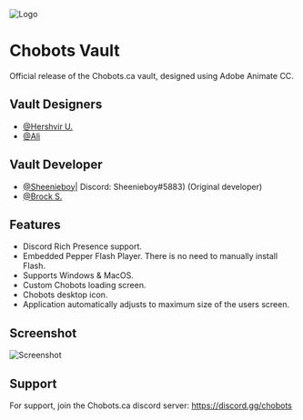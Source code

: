 ![Logo](https://i.imgur.com/fiMqS9M.png)

# Chobots Vault

Official release of the Chobots.ca vault, designed using Adobe Animate CC. 


## Vault Designers
 - [@Hershvir U.](https://www.instagram.com/hershvir/?hl=en)
 - [@Ali](https://www.instagram.com/alychatart)

## Vault Developer
 - [@Sheenieboy](http://www.rmtt.icu/)| Discord: Sheenieboy#5883) (Original developer)
 - [@Brock S.](http://www.rmtt.icu/)


## Features

- Discord Rich Presence support.
- Embedded Pepper Flash Player. There is no need to manually install Flash.
- Supports Windows & MacOS.
- Custom Chobots loading screen.
- Chobots desktop icon.
- Application automatically adjusts to maximum size of the users screen.



## Screenshot

![Screenshot](https://i.imgur.com/7V9SAR0.png)



## Support

For support, join the Chobots.ca discord server: https://discord.gg/chobots

